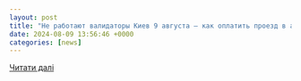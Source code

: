 ```yaml
---
layout: post
title: "Не работают валидаторы Киев 9 августа — как оплатить проезд в автобусе — новости Киев / NV"
date: 2024-08-09 13:56:46 +0000
categories: [news]
---
```


[Читати далі](https://nv.ua/kyiv/ne-rabotayut-validatory-kiev-9-avgusta-kak-oplatit-proezd-v-avtobuse-novosti-kiev-50441494.html)

